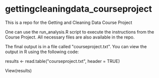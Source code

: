# gettingcleaningdata_courseproject
This is a repo for the Getting and Cleaning Data Course Project

One can use the run_analysis.R script to execute the instructions from the Course Project. All necessary files are also available in the repo.

The final output is in a file called "courseproject.txt". You can view the output in R using the following code:

results <- read.table("courseproject.txt", header = TRUE)

View(results)





